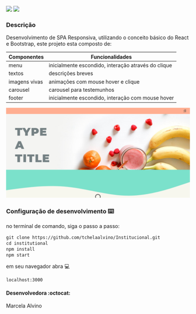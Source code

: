 <img src="https://img.shields.io/static/v1?label=react&message=framework&color=green&style=for-the-badge"/> <img src="https://img.shields.io/static/v1?label=bootstrap&message=framework&color=green&style=for-the-badge"/>

### Descrição

Desenvolvimento de SPA Responsiva, utilizando o conceito básico do React e Bootstrap, este projeto esta composto de:

| Componentes | Funcionalidades |
| ---------- | ---------- |
| menu | inicialmente escondido, interação através do clique |
| textos | descrições breves |
| imagens vivas | animações com mouse hover e clique |
| carousel | carousel para testemunhos |
| footer | inicialmente escondido, interação com mouse hover |

![](header.png)

### Configuração de desenvolvimento :keyboard:

no terminal de comando, siga o passo a passo:

```
git clone https://github.com/tchelaalvino/Institucional.git
cd institutional
npm install
npm start
```
em seu navegador abra :computer:

```
localhost:3000
```

#### Desenvolvedora :octocat:

Marcela Alvino
